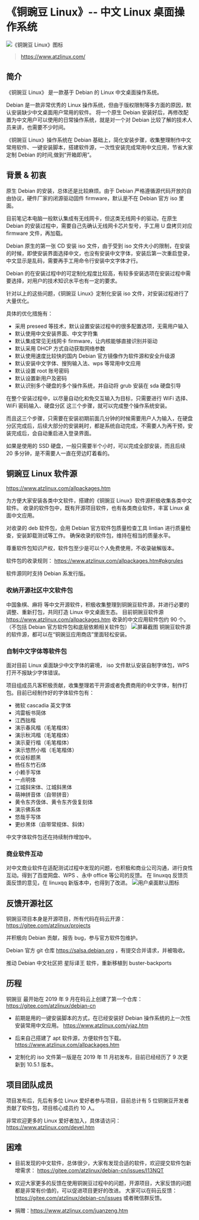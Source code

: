 # 《铜豌豆 Linux》-- 中文 Linux 桌面操作系统
![《铜豌豆 Linux》图标](https://cdn.atzlinux.com/pics/logo/atzlinux_144x144.png)

> https://www.atzlinux.com/

## 简介

《铜豌豆 Linux》 是一款基于 Debian 的 Linux 中文桌面操作系统。

Debian 是一款非常优秀的 Linux 操作系统，但由于版权限制等多方面的原因，默认安装缺少中文桌面用户常用的软件。
将一个原生 Debian 安装好后，再修改配置为中文用户可以使用的日常操作系统，就是对一个对 Debian 比较了解的技术人员来讲，也需要不少时间。

《铜豌豆 Linux》操作系统在 Debian 基础上，简化安装步骤，收集整理制作中文常用软件、一键安装脚本，搭建软件源，一次性安装完成常用中文应用，节省大家定制 Debian 的时间,做到“开箱即用”。

## 背景 & 初衷

原生 Debian 的安装，总体还是比较麻烦。由于 Debian 严格遵循源代码开放的自由协议，硬件厂家的闭源驱动固件 firmware，默认是不在 Debian 官方 iso 里面。

目前笔记本电脑一般默认集成有无线网卡，但这类无线网卡的驱动，在原生 Debian 的安装过程中，需要自己先确认无线网卡芯片型号，手工用 U 盘拷贝对应 firmware 文件，再加载。

Debian 原生的第一张 CD 安装 iso 文件，由于受到 iso 文件大小的限制，在安装的时候，即使安装界面选择中文，也没有安装中文字体，安装后第一次重启登录，中文显示是乱码，需要再手工用命令行安装中文字体才行。

Debian 的在安装过程中的可定制化程度比较高，有较多安装选项在安装过程中需要选择，对用户的技术知识水平也有一定的要求。

针对以上的这些问题，《铜豌豆 Linux》定制化安装 iso 文件，对安装过程进行了大量优化。

具体的优化措施有：
- 采用 preseed 等技术，默认设置安装过程中的很多配置选项，无需用户输入
- 默认使用中文安装界面、中文字符集
- 默认集成常见无线网卡 firmware，让内核能够直接识别并驱动
- 默认采用 DHCP 方式自动获取网络参数 
- 默认使用速度比较快的国内 Debian 官方镜像作为软件源和安全升级源
- 默认安装中文字体、搜狗输入法、wps 等常用中文应用
- 默认设置 root 账号密码
- 默认设置新用户及密码
- 默认识别多个硬盘的多个操作系统，并自动将 grub 安装在 sda 硬盘引导

在整个安装过程中，以尽量自动化和免交互输入为目标，只需要进行 WiFi 选择、WiFi 密码输入、硬盘分区 这三个步骤，就可以完成整个操作系统安装。

而且这三个步骤，只需要在安装初期前面几分钟的时候需要用户人为输入，在硬盘分区完成后，后续大部分的安装耗时，都是系统自动完成，不需要人为再干预，安装完成后，会自动重启进入登录界面。

如果是使用的 SSD 硬盘，一般只需要半个小时，可以完成全部安装，而且后续 20 多分钟，是不需要人一直在旁边盯着看的。

## 铜豌豆 Linux 软件源
https://www.atzlinux.com/allpackages.htm

为方便大家安装各类中文软件，搭建的《铜豌豆 Linux》软件源积极收集各类中文软件。
收录的软件包中，既有开源项目软件，也有各类商业软件，丰富 Linux 桌面中文应用。

对收录的 deb 软件包，会用 Debian 官方软件包质量检查工具 lintian 进行质量检查，安装卸载测试等工作。
确保收录的软件包，维持在相当的质量水平。

尊重软件包知识产权，软件包至少是可以个人免费使用，不收录破解版本。

软件包的收录规则：
https://www.atzlinux.com/allpackages.htm#pkgrules

软件源同时支持 Debian 系发行版。

### 收纳开源社区中文软件包

中国象棋、麻将 等中文开源软件，积极收集整理到铜豌豆软件源，并进行必要的调整、重新打包，共同打造 Linux 中文桌面生态。
目前铜豌豆软件源 https://www.atzlinux.com/allpackages.htm 收录的中文应用软件包约 90 个。（不包括 Debian 官方软件包和底层依赖相关软件包）
![屏幕截图](https://cdn.atzlinux.com/debian/img/jieping.png)
铜豌豆软件源的软件源，都可以在“铜豌豆应用商店”里面轻松安装。

### 自制中文字体等软件包
面对目前 Linux 桌面缺少中文字体的窘境，
iso 文件默认安装自制字体包，WPS 打开不报缺少字体错误。

项目组成员凡客积极贡献，收集整理若干开源或者免费商用的中文字体，制作打包。目前已经制作好的字体软件包有：

- 微软 cascadia 英文字体
- 鸿雷板书简体
- 江西拙楷
- 演示春风楷（毛笔楷体）
- 演示秋鸿楷（毛笔楷体）
- 演示夏行楷（毛笔楷体）
- 演示悠然小楷（毛笔楷体）
- 优设标题黑
- 杨任东竹石体
- 小赖手写体
- 一点明体
- 江城斜宋体、江城斜黑体
- 萌神拼音体（自带拼音）
- 黄令东齐伋体、黄令东齐伋复刻体
- 演示佛系体
- 悠哉手写体
- 更纱黑体（自带常规体、斜体）

中文字体软件包还在持续制作增加中。

### 商业软件互动
对中文商业软件在适配测试过程中发现的问题，也积极和商业公司沟通，进行良性互动。得到了百度网盘、WPS
、永中 office 等公司的反馈。
在 linuxqq 反馈页面反馈的意见，在 linuxqq 新版本中，也得到了改进。
![用户桌面默认图标](https://cdn.atzlinux.com/pics/desktop-item.png)

## 反馈开源社区

铜豌豆项目本身是开源项目，所有代码在码云开源：
https://gitee.com/atzlinux/projects

并积极向 Debian 贡献，报告 bug，参与官方软件包维护。

Debian 官方 git 仓库 https://salsa.debian.org ，有提交合并请求，并被吸收。

推动 Debian 中文社区把 星际译王 软件，重新移植到 buster-backports

## 历程

铜豌豆 最开始在 2019 年 9 月在码云上创建了第一个仓库：
https://gitee.com/atzlinux/debian-cn
- 前期是用的一键安装脚本的方式，在已经安装好 Debian 操作系统的上一次性安装常用中文应用。
https://www.atzlinux.com/yjaz.htm

- 后来自己搭建了 apt 软件源，方便软件包下载。
https://www.atzlinux.com/allpackages.htm

- 定制化的 iso 文件第一版是在 2019 年 11 月初发布，目前已经经历了 9 次更新到 10.5.1 版本。

## 项目团队成员

项目发布后，先后有多位 Linux 爱好者参与项目，目前总计有 5 位铜豌豆开发者贡献了软件包，项目核心成员约 10 人。

非常欢迎更多的 Linux 爱好者加入，具体请访问： 
https://www.atzlinux.com/devel.htm

## 困难
- 目前发现的中文软件，总体很少，大家有发现合适的软件，欢迎提交软件包新增需求：
https://gitee.com/atzlinux/debian-cn/issues/I13NQT

- 欢迎大家更多的反馈在使用铜豌豆过程中的问题，开源项目，大家反馈的问题都是非常有价值的，可以促进项目更好的改进。
大家可以在码云反馈：
https://gitee.com/atzlinux/debian-cn/issues 或者微信群反馈。

- 捐赠：https://www.atzlinux.com/juanzeng.htm
